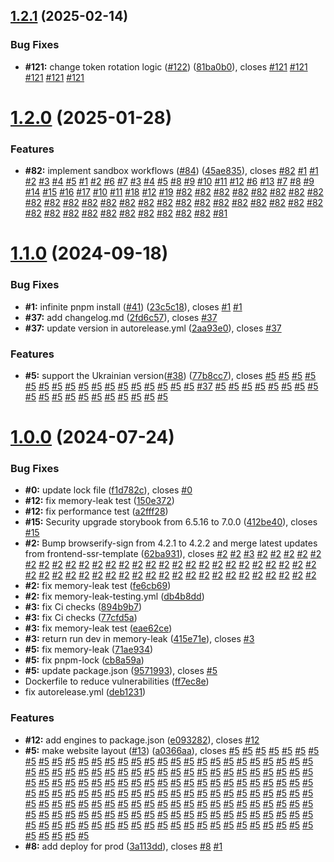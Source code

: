 ## [1.2.1](https://github.com/VilnaCRM-Org/website/compare/v1.2.0...v1.2.1) (2025-02-14)


### Bug Fixes

* **#121:** change token rotation logic ([#122](https://github.com/VilnaCRM-Org/website/issues/122)) ([81ba0b0](https://github.com/VilnaCRM-Org/website/commit/81ba0b03684f043dc9c3f090243d32e3f364f6f6)), closes [#121](https://github.com/VilnaCRM-Org/website/issues/121) [#121](https://github.com/VilnaCRM-Org/website/issues/121) [#121](https://github.com/VilnaCRM-Org/website/issues/121) [#121](https://github.com/VilnaCRM-Org/website/issues/121) [#121](https://github.com/VilnaCRM-Org/website/issues/121)



# [1.2.0](https://github.com/VilnaCRM-Org/website/compare/v1.1.0...v1.2.0) (2025-01-28)

### Features

- **#82:** implement sandbox workflows ([#84](https://github.com/VilnaCRM-Org/website/issues/84)) ([45ae835](https://github.com/VilnaCRM-Org/website/commit/45ae835ddbb2dc8afe598ecbcc88862a8691a7da)), closes [#82](https://github.com/VilnaCRM-Org/website/issues/82) [#1](https://github.com/VilnaCRM-Org/website/issues/1) [#1](https://github.com/VilnaCRM-Org/website/issues/1) [#2](https://github.com/VilnaCRM-Org/website/issues/2) [#3](https://github.com/VilnaCRM-Org/website/issues/3) [#4](https://github.com/VilnaCRM-Org/website/issues/4) [#5](https://github.com/VilnaCRM-Org/website/issues/5) [#1](https://github.com/VilnaCRM-Org/website/issues/1) [#2](https://github.com/VilnaCRM-Org/website/issues/2) [#6](https://github.com/VilnaCRM-Org/website/issues/6) [#7](https://github.com/VilnaCRM-Org/website/issues/7) [#3](https://github.com/VilnaCRM-Org/website/issues/3) [#4](https://github.com/VilnaCRM-Org/website/issues/4) [#5](https://github.com/VilnaCRM-Org/website/issues/5) [#8](https://github.com/VilnaCRM-Org/website/issues/8) [#9](https://github.com/VilnaCRM-Org/website/issues/9) [#10](https://github.com/VilnaCRM-Org/website/issues/10) [#11](https://github.com/VilnaCRM-Org/website/issues/11) [#12](https://github.com/VilnaCRM-Org/website/issues/12) [#6](https://github.com/VilnaCRM-Org/website/issues/6) [#13](https://github.com/VilnaCRM-Org/website/issues/13) [#7](https://github.com/VilnaCRM-Org/website/issues/7) [#8](https://github.com/VilnaCRM-Org/website/issues/8) [#9](https://github.com/VilnaCRM-Org/website/issues/9) [#14](https://github.com/VilnaCRM-Org/website/issues/14) [#15](https://github.com/VilnaCRM-Org/website/issues/15) [#16](https://github.com/VilnaCRM-Org/website/issues/16) [#17](https://github.com/VilnaCRM-Org/website/issues/17) [#10](https://github.com/VilnaCRM-Org/website/issues/10) [#11](https://github.com/VilnaCRM-Org/website/issues/11) [#18](https://github.com/VilnaCRM-Org/website/issues/18) [#12](https://github.com/VilnaCRM-Org/website/issues/12) [#19](https://github.com/VilnaCRM-Org/website/issues/19) [#82](https://github.com/VilnaCRM-Org/website/issues/82) [#82](https://github.com/VilnaCRM-Org/website/issues/82) [#82](https://github.com/VilnaCRM-Org/website/issues/82) [#82](https://github.com/VilnaCRM-Org/website/issues/82) [#82](https://github.com/VilnaCRM-Org/website/issues/82) [#82](https://github.com/VilnaCRM-Org/website/issues/82) [#82](https://github.com/VilnaCRM-Org/website/issues/82) [#82](https://github.com/VilnaCRM-Org/website/issues/82) [#82](https://github.com/VilnaCRM-Org/website/issues/82) [#82](https://github.com/VilnaCRM-Org/website/issues/82) [#82](https://github.com/VilnaCRM-Org/website/issues/82) [#82](https://github.com/VilnaCRM-Org/website/issues/82) [#82](https://github.com/VilnaCRM-Org/website/issues/82) [#82](https://github.com/VilnaCRM-Org/website/issues/82) [#82](https://github.com/VilnaCRM-Org/website/issues/82) [#82](https://github.com/VilnaCRM-Org/website/issues/82) [#82](https://github.com/VilnaCRM-Org/website/issues/82) [#82](https://github.com/VilnaCRM-Org/website/issues/82) [#82](https://github.com/VilnaCRM-Org/website/issues/82) [#82](https://github.com/VilnaCRM-Org/website/issues/82) [#82](https://github.com/VilnaCRM-Org/website/issues/82) [#82](https://github.com/VilnaCRM-Org/website/issues/82) [#82](https://github.com/VilnaCRM-Org/website/issues/82) [#82](https://github.com/VilnaCRM-Org/website/issues/82) [#82](https://github.com/VilnaCRM-Org/website/issues/82) [#82](https://github.com/VilnaCRM-Org/website/issues/82) [#82](https://github.com/VilnaCRM-Org/website/issues/82) [#82](https://github.com/VilnaCRM-Org/website/issues/82) [#82](https://github.com/VilnaCRM-Org/website/issues/82) [#82](https://github.com/VilnaCRM-Org/website/issues/82) [#82](https://github.com/VilnaCRM-Org/website/issues/82) [#82](https://github.com/VilnaCRM-Org/website/issues/82) [#82](https://github.com/VilnaCRM-Org/website/issues/82) [#82](https://github.com/VilnaCRM-Org/website/issues/82) [#81](https://github.com/VilnaCRM-Org/website/issues/81)

# [1.1.0](https://github.com/VilnaCRM-Org/website/compare/v1.0.0...v1.1.0) (2024-09-18)

### Bug Fixes

- **#1:** infinite pnpm install ([#41](https://github.com/VilnaCRM-Org/website/issues/41)) ([23c5c18](https://github.com/VilnaCRM-Org/website/commit/23c5c18f0e7647fe2bd4b82a8c63fb131b69264d)), closes [#1](https://github.com/VilnaCRM-Org/website/issues/1) [#1](https://github.com/VilnaCRM-Org/website/issues/1)
- **#37:** add changelog.md ([2fd6c57](https://github.com/VilnaCRM-Org/website/commit/2fd6c576a04c26a32520cc10fb15d256bfa9d500)), closes [#37](https://github.com/VilnaCRM-Org/website/issues/37)
- **#37:** update version in autorelease.yml ([2aa93e0](https://github.com/VilnaCRM-Org/website/commit/2aa93e0b643abc7ed4568097aa29faf37bbbad63)), closes [#37](https://github.com/VilnaCRM-Org/website/issues/37)

### Features

- **#5:** support the Ukrainian version([#38](https://github.com/VilnaCRM-Org/website/issues/38)) ([77b8cc7](https://github.com/VilnaCRM-Org/website/commit/77b8cc7581e927c4edc56920c789b4d34f5eacb8)), closes [#5](https://github.com/VilnaCRM-Org/website/issues/5) [#5](https://github.com/VilnaCRM-Org/website/issues/5) [#5](https://github.com/VilnaCRM-Org/website/issues/5) [#5](https://github.com/VilnaCRM-Org/website/issues/5) [#5](https://github.com/VilnaCRM-Org/website/issues/5) [#5](https://github.com/VilnaCRM-Org/website/issues/5) [#5](https://github.com/VilnaCRM-Org/website/issues/5) [#5](https://github.com/VilnaCRM-Org/website/issues/5) [#5](https://github.com/VilnaCRM-Org/website/issues/5) [#5](https://github.com/VilnaCRM-Org/website/issues/5) [#5](https://github.com/VilnaCRM-Org/website/issues/5) [#5](https://github.com/VilnaCRM-Org/website/issues/5) [#5](https://github.com/VilnaCRM-Org/website/issues/5) [#5](https://github.com/VilnaCRM-Org/website/issues/5) [#5](https://github.com/VilnaCRM-Org/website/issues/5) [#5](https://github.com/VilnaCRM-Org/website/issues/5) [#5](https://github.com/VilnaCRM-Org/website/issues/5) [#37](https://github.com/VilnaCRM-Org/website/issues/37) [#5](https://github.com/VilnaCRM-Org/website/issues/5) [#5](https://github.com/VilnaCRM-Org/website/issues/5) [#5](https://github.com/VilnaCRM-Org/website/issues/5) [#5](https://github.com/VilnaCRM-Org/website/issues/5) [#5](https://github.com/VilnaCRM-Org/website/issues/5) [#5](https://github.com/VilnaCRM-Org/website/issues/5) [#5](https://github.com/VilnaCRM-Org/website/issues/5) [#5](https://github.com/VilnaCRM-Org/website/issues/5) [#5](https://github.com/VilnaCRM-Org/website/issues/5) [#5](https://github.com/VilnaCRM-Org/website/issues/5) [#5](https://github.com/VilnaCRM-Org/website/issues/5) [#5](https://github.com/VilnaCRM-Org/website/issues/5) [#5](https://github.com/VilnaCRM-Org/website/issues/5) [#5](https://github.com/VilnaCRM-Org/website/issues/5) [#5](https://github.com/VilnaCRM-Org/website/issues/5) [#5](https://github.com/VilnaCRM-Org/website/issues/5) [#5](https://github.com/VilnaCRM-Org/website/issues/5) [#5](https://github.com/VilnaCRM-Org/website/issues/5) [#5](https://github.com/VilnaCRM-Org/website/issues/5)

# [1.0.0](https://github.com/VilnaCRM-Org/website/compare/3a113dde86b1ee84288123e15b15f1f34eb1c619...v1.0.0) (2024-07-24)

### Bug Fixes

- **#0:** update lock file ([f1d782c](https://github.com/VilnaCRM-Org/website/commit/f1d782c19e29f967c4f01ca1ada30f8cf1333f00)), closes [#0](https://github.com/VilnaCRM-Org/website/issues/0)
- **#12:** fix memory-leak test ([150e372](https://github.com/VilnaCRM-Org/website/commit/150e372528a2729cba1fea492718964a45694217))
- **#12:** fix performance test ([a2fff28](https://github.com/VilnaCRM-Org/website/commit/a2fff2808fdc46acd06385cc71868c2cf3604a78))
- **#15:** Security upgrade storybook from 6.5.16 to 7.0.0 ([412be40](https://github.com/VilnaCRM-Org/website/commit/412be405d5db8bc69ca3ee248e44a15d77abcb38)), closes [#15](https://github.com/VilnaCRM-Org/website/issues/15)
- **#2:** Bump browserify-sign from 4.2.1 to 4.2.2 and merge latest updates from frontend-ssr-template ([62ba931](https://github.com/VilnaCRM-Org/website/commit/62ba931225a58047b9d685da1335a82f6d762358)), closes [#2](https://github.com/VilnaCRM-Org/website/issues/2) [#2](https://github.com/VilnaCRM-Org/website/issues/2) [#3](https://github.com/VilnaCRM-Org/website/issues/3) [#2](https://github.com/VilnaCRM-Org/website/issues/2) [#2](https://github.com/VilnaCRM-Org/website/issues/2) [#2](https://github.com/VilnaCRM-Org/website/issues/2) [#2](https://github.com/VilnaCRM-Org/website/issues/2) [#2](https://github.com/VilnaCRM-Org/website/issues/2) [#2](https://github.com/VilnaCRM-Org/website/issues/2) [#2](https://github.com/VilnaCRM-Org/website/issues/2) [#2](https://github.com/VilnaCRM-Org/website/issues/2) [#2](https://github.com/VilnaCRM-Org/website/issues/2) [#2](https://github.com/VilnaCRM-Org/website/issues/2) [#2](https://github.com/VilnaCRM-Org/website/issues/2) [#2](https://github.com/VilnaCRM-Org/website/issues/2) [#2](https://github.com/VilnaCRM-Org/website/issues/2) [#2](https://github.com/VilnaCRM-Org/website/issues/2) [#2](https://github.com/VilnaCRM-Org/website/issues/2) [#2](https://github.com/VilnaCRM-Org/website/issues/2) [#2](https://github.com/VilnaCRM-Org/website/issues/2) [#2](https://github.com/VilnaCRM-Org/website/issues/2) [#2](https://github.com/VilnaCRM-Org/website/issues/2) [#2](https://github.com/VilnaCRM-Org/website/issues/2) [#2](https://github.com/VilnaCRM-Org/website/issues/2) [#2](https://github.com/VilnaCRM-Org/website/issues/2) [#2](https://github.com/VilnaCRM-Org/website/issues/2) [#2](https://github.com/VilnaCRM-Org/website/issues/2) [#2](https://github.com/VilnaCRM-Org/website/issues/2) [#2](https://github.com/VilnaCRM-Org/website/issues/2) [#2](https://github.com/VilnaCRM-Org/website/issues/2) [#2](https://github.com/VilnaCRM-Org/website/issues/2) [#2](https://github.com/VilnaCRM-Org/website/issues/2) [#2](https://github.com/VilnaCRM-Org/website/issues/2) [#2](https://github.com/VilnaCRM-Org/website/issues/2) [#2](https://github.com/VilnaCRM-Org/website/issues/2) [#2](https://github.com/VilnaCRM-Org/website/issues/2) [#2](https://github.com/VilnaCRM-Org/website/issues/2) [#2](https://github.com/VilnaCRM-Org/website/issues/2) [#2](https://github.com/VilnaCRM-Org/website/issues/2) [#2](https://github.com/VilnaCRM-Org/website/issues/2) [#2](https://github.com/VilnaCRM-Org/website/issues/2) [#2](https://github.com/VilnaCRM-Org/website/issues/2) [#2](https://github.com/VilnaCRM-Org/website/issues/2) [#2](https://github.com/VilnaCRM-Org/website/issues/2) [#2](https://github.com/VilnaCRM-Org/website/issues/2) [#2](https://github.com/VilnaCRM-Org/website/issues/2) [#2](https://github.com/VilnaCRM-Org/website/issues/2) [#2](https://github.com/VilnaCRM-Org/website/issues/2) [#2](https://github.com/VilnaCRM-Org/website/issues/2) [#2](https://github.com/VilnaCRM-Org/website/issues/2) [#2](https://github.com/VilnaCRM-Org/website/issues/2) [#2](https://github.com/VilnaCRM-Org/website/issues/2)
- **#2:** fix memory-leak test ([fe6cb69](https://github.com/VilnaCRM-Org/website/commit/fe6cb69edcb50b1fcad36c932f2c4a09ff720840))
- **#2:** fix memory-leak-testing.yml ([db4b8dd](https://github.com/VilnaCRM-Org/website/commit/db4b8ddbe96aa4d70e05ff9daff9a083c41a7dcd))
- **#3:** fix Ci checks ([894b9b7](https://github.com/VilnaCRM-Org/website/commit/894b9b72ef3e47b9d98616d0e69b4a6a38cca68b))
- **#3:** fix Ci checks ([77cfd5a](https://github.com/VilnaCRM-Org/website/commit/77cfd5adcbc7b03e3eff272d38308459f047bc50))
- **#3:** fix memory-leak test ([eae62ce](https://github.com/VilnaCRM-Org/website/commit/eae62ceda1736025a374e1792f98d41df9ebe661))
- **#3:** return run dev in memory-leak ([415e71e](https://github.com/VilnaCRM-Org/website/commit/415e71e29995d67d7e88d97122db26e219834ac3)), closes [#3](https://github.com/VilnaCRM-Org/website/issues/3)
- **#5:** fix memory-leak ([71ae934](https://github.com/VilnaCRM-Org/website/commit/71ae934952951c734015088096a77d19a5c1e26a))
- **#5:** fix pnpm-lock ([cb8a59a](https://github.com/VilnaCRM-Org/website/commit/cb8a59aabc5b19e896ba51d5e2069b8c5913046c))
- **#5:** update package.json ([9571993](https://github.com/VilnaCRM-Org/website/commit/95719934e7c46633ce5613a330d50f21fe52f04f)), closes [#5](https://github.com/VilnaCRM-Org/website/issues/5)
- Dockerfile to reduce vulnerabilities ([ff7ec8e](https://github.com/VilnaCRM-Org/website/commit/ff7ec8ef830bc40aa5f5747050f1e872b26e7941))
- fix autorelease.yml ([deb1231](https://github.com/VilnaCRM-Org/website/commit/deb1231770ad9aeb1171e0f35ab1860e91c4cffb))

### Features

- **#12:** add engines to package.json ([e093282](https://github.com/VilnaCRM-Org/website/commit/e093282ca694c628ec30aeaacbbdd4731b8fb283)), closes [#12](https://github.com/VilnaCRM-Org/website/issues/12)
- **#5:** make website layout ([#13](https://github.com/VilnaCRM-Org/website/issues/13)) ([a0366aa](https://github.com/VilnaCRM-Org/website/commit/a0366aa589ebcfcd45ae5ee9f6e1139d1613272d)), closes [#5](https://github.com/VilnaCRM-Org/website/issues/5) [#5](https://github.com/VilnaCRM-Org/website/issues/5) [#5](https://github.com/VilnaCRM-Org/website/issues/5) [#5](https://github.com/VilnaCRM-Org/website/issues/5) [#5](https://github.com/VilnaCRM-Org/website/issues/5) [#5](https://github.com/VilnaCRM-Org/website/issues/5) [#5](https://github.com/VilnaCRM-Org/website/issues/5) [#5](https://github.com/VilnaCRM-Org/website/issues/5) [#5](https://github.com/VilnaCRM-Org/website/issues/5) [#5](https://github.com/VilnaCRM-Org/website/issues/5) [#5](https://github.com/VilnaCRM-Org/website/issues/5) [#5](https://github.com/VilnaCRM-Org/website/issues/5) [#5](https://github.com/VilnaCRM-Org/website/issues/5) [#5](https://github.com/VilnaCRM-Org/website/issues/5) [#5](https://github.com/VilnaCRM-Org/website/issues/5) [#5](https://github.com/VilnaCRM-Org/website/issues/5) [#5](https://github.com/VilnaCRM-Org/website/issues/5) [#5](https://github.com/VilnaCRM-Org/website/issues/5) [#5](https://github.com/VilnaCRM-Org/website/issues/5) [#5](https://github.com/VilnaCRM-Org/website/issues/5) [#5](https://github.com/VilnaCRM-Org/website/issues/5) [#5](https://github.com/VilnaCRM-Org/website/issues/5) [#5](https://github.com/VilnaCRM-Org/website/issues/5) [#5](https://github.com/VilnaCRM-Org/website/issues/5) [#5](https://github.com/VilnaCRM-Org/website/issues/5) [#5](https://github.com/VilnaCRM-Org/website/issues/5) [#5](https://github.com/VilnaCRM-Org/website/issues/5) [#5](https://github.com/VilnaCRM-Org/website/issues/5) [#5](https://github.com/VilnaCRM-Org/website/issues/5) [#5](https://github.com/VilnaCRM-Org/website/issues/5) [#5](https://github.com/VilnaCRM-Org/website/issues/5) [#5](https://github.com/VilnaCRM-Org/website/issues/5) [#5](https://github.com/VilnaCRM-Org/website/issues/5) [#5](https://github.com/VilnaCRM-Org/website/issues/5) [#5](https://github.com/VilnaCRM-Org/website/issues/5) [#5](https://github.com/VilnaCRM-Org/website/issues/5) [#5](https://github.com/VilnaCRM-Org/website/issues/5) [#5](https://github.com/VilnaCRM-Org/website/issues/5) [#5](https://github.com/VilnaCRM-Org/website/issues/5) [#5](https://github.com/VilnaCRM-Org/website/issues/5) [#5](https://github.com/VilnaCRM-Org/website/issues/5) [#5](https://github.com/VilnaCRM-Org/website/issues/5) [#5](https://github.com/VilnaCRM-Org/website/issues/5) [#5](https://github.com/VilnaCRM-Org/website/issues/5) [#5](https://github.com/VilnaCRM-Org/website/issues/5) [#5](https://github.com/VilnaCRM-Org/website/issues/5) [#5](https://github.com/VilnaCRM-Org/website/issues/5) [#5](https://github.com/VilnaCRM-Org/website/issues/5) [#5](https://github.com/VilnaCRM-Org/website/issues/5) [#5](https://github.com/VilnaCRM-Org/website/issues/5) [#5](https://github.com/VilnaCRM-Org/website/issues/5) [#5](https://github.com/VilnaCRM-Org/website/issues/5) [#5](https://github.com/VilnaCRM-Org/website/issues/5) [#5](https://github.com/VilnaCRM-Org/website/issues/5) [#5](https://github.com/VilnaCRM-Org/website/issues/5) [#5](https://github.com/VilnaCRM-Org/website/issues/5) [#5](https://github.com/VilnaCRM-Org/website/issues/5) [#5](https://github.com/VilnaCRM-Org/website/issues/5) [#5](https://github.com/VilnaCRM-Org/website/issues/5) [#5](https://github.com/VilnaCRM-Org/website/issues/5) [#5](https://github.com/VilnaCRM-Org/website/issues/5) [#5](https://github.com/VilnaCRM-Org/website/issues/5) [#5](https://github.com/VilnaCRM-Org/website/issues/5) [#5](https://github.com/VilnaCRM-Org/website/issues/5) [#5](https://github.com/VilnaCRM-Org/website/issues/5) [#5](https://github.com/VilnaCRM-Org/website/issues/5) [#5](https://github.com/VilnaCRM-Org/website/issues/5) [#5](https://github.com/VilnaCRM-Org/website/issues/5) [#5](https://github.com/VilnaCRM-Org/website/issues/5) [#5](https://github.com/VilnaCRM-Org/website/issues/5) [#5](https://github.com/VilnaCRM-Org/website/issues/5) [#5](https://github.com/VilnaCRM-Org/website/issues/5) [#5](https://github.com/VilnaCRM-Org/website/issues/5) [#5](https://github.com/VilnaCRM-Org/website/issues/5) [#5](https://github.com/VilnaCRM-Org/website/issues/5) [#5](https://github.com/VilnaCRM-Org/website/issues/5) [#5](https://github.com/VilnaCRM-Org/website/issues/5) [#5](https://github.com/VilnaCRM-Org/website/issues/5) [#5](https://github.com/VilnaCRM-Org/website/issues/5) [#5](https://github.com/VilnaCRM-Org/website/issues/5) [#5](https://github.com/VilnaCRM-Org/website/issues/5) [#5](https://github.com/VilnaCRM-Org/website/issues/5) [#5](https://github.com/VilnaCRM-Org/website/issues/5) [#5](https://github.com/VilnaCRM-Org/website/issues/5) [#5](https://github.com/VilnaCRM-Org/website/issues/5) [#5](https://github.com/VilnaCRM-Org/website/issues/5) [#5](https://github.com/VilnaCRM-Org/website/issues/5) [#5](https://github.com/VilnaCRM-Org/website/issues/5) [#5](https://github.com/VilnaCRM-Org/website/issues/5) [#5](https://github.com/VilnaCRM-Org/website/issues/5) [#5](https://github.com/VilnaCRM-Org/website/issues/5) [#5](https://github.com/VilnaCRM-Org/website/issues/5) [#5](https://github.com/VilnaCRM-Org/website/issues/5) [#5](https://github.com/VilnaCRM-Org/website/issues/5) [#5](https://github.com/VilnaCRM-Org/website/issues/5) [#5](https://github.com/VilnaCRM-Org/website/issues/5) [#5](https://github.com/VilnaCRM-Org/website/issues/5) [#5](https://github.com/VilnaCRM-Org/website/issues/5) [#5](https://github.com/VilnaCRM-Org/website/issues/5) [#5](https://github.com/VilnaCRM-Org/website/issues/5) [#5](https://github.com/VilnaCRM-Org/website/issues/5) [#5](https://github.com/VilnaCRM-Org/website/issues/5) [#5](https://github.com/VilnaCRM-Org/website/issues/5) [#5](https://github.com/VilnaCRM-Org/website/issues/5) [#5](https://github.com/VilnaCRM-Org/website/issues/5) [#5](https://github.com/VilnaCRM-Org/website/issues/5) [#5](https://github.com/VilnaCRM-Org/website/issues/5) [#5](https://github.com/VilnaCRM-Org/website/issues/5) [#5](https://github.com/VilnaCRM-Org/website/issues/5) [#5](https://github.com/VilnaCRM-Org/website/issues/5) [#5](https://github.com/VilnaCRM-Org/website/issues/5) [#5](https://github.com/VilnaCRM-Org/website/issues/5) [#5](https://github.com/VilnaCRM-Org/website/issues/5) [#5](https://github.com/VilnaCRM-Org/website/issues/5) [#5](https://github.com/VilnaCRM-Org/website/issues/5) [#5](https://github.com/VilnaCRM-Org/website/issues/5) [#5](https://github.com/VilnaCRM-Org/website/issues/5) [#5](https://github.com/VilnaCRM-Org/website/issues/5) [#5](https://github.com/VilnaCRM-Org/website/issues/5) [#5](https://github.com/VilnaCRM-Org/website/issues/5) [#5](https://github.com/VilnaCRM-Org/website/issues/5) [#5](https://github.com/VilnaCRM-Org/website/issues/5) [#5](https://github.com/VilnaCRM-Org/website/issues/5) [#5](https://github.com/VilnaCRM-Org/website/issues/5) [#5](https://github.com/VilnaCRM-Org/website/issues/5) [#5](https://github.com/VilnaCRM-Org/website/issues/5) [#5](https://github.com/VilnaCRM-Org/website/issues/5) [#5](https://github.com/VilnaCRM-Org/website/issues/5) [#5](https://github.com/VilnaCRM-Org/website/issues/5) [#5](https://github.com/VilnaCRM-Org/website/issues/5) [#5](https://github.com/VilnaCRM-Org/website/issues/5) [#5](https://github.com/VilnaCRM-Org/website/issues/5) [#5](https://github.com/VilnaCRM-Org/website/issues/5) [#5](https://github.com/VilnaCRM-Org/website/issues/5) [#5](https://github.com/VilnaCRM-Org/website/issues/5) [#5](https://github.com/VilnaCRM-Org/website/issues/5) [#5](https://github.com/VilnaCRM-Org/website/issues/5) [#5](https://github.com/VilnaCRM-Org/website/issues/5) [#5](https://github.com/VilnaCRM-Org/website/issues/5) [#5](https://github.com/VilnaCRM-Org/website/issues/5) [#5](https://github.com/VilnaCRM-Org/website/issues/5) [#5](https://github.com/VilnaCRM-Org/website/issues/5) [#5](https://github.com/VilnaCRM-Org/website/issues/5) [#5](https://github.com/VilnaCRM-Org/website/issues/5) [#5](https://github.com/VilnaCRM-Org/website/issues/5) [#5](https://github.com/VilnaCRM-Org/website/issues/5) [#5](https://github.com/VilnaCRM-Org/website/issues/5) [#5](https://github.com/VilnaCRM-Org/website/issues/5) [#5](https://github.com/VilnaCRM-Org/website/issues/5) [#5](https://github.com/VilnaCRM-Org/website/issues/5) [#5](https://github.com/VilnaCRM-Org/website/issues/5) [#5](https://github.com/VilnaCRM-Org/website/issues/5) [#5](https://github.com/VilnaCRM-Org/website/issues/5) [#5](https://github.com/VilnaCRM-Org/website/issues/5) [#5](https://github.com/VilnaCRM-Org/website/issues/5) [#5](https://github.com/VilnaCRM-Org/website/issues/5) [#5](https://github.com/VilnaCRM-Org/website/issues/5) [#5](https://github.com/VilnaCRM-Org/website/issues/5) [#5](https://github.com/VilnaCRM-Org/website/issues/5) [#5](https://github.com/VilnaCRM-Org/website/issues/5) [#5](https://github.com/VilnaCRM-Org/website/issues/5) [#5](https://github.com/VilnaCRM-Org/website/issues/5) [#5](https://github.com/VilnaCRM-Org/website/issues/5) [#5](https://github.com/VilnaCRM-Org/website/issues/5) [#5](https://github.com/VilnaCRM-Org/website/issues/5) [#5](https://github.com/VilnaCRM-Org/website/issues/5)
- **#8:** add deploy for prod ([3a113dd](https://github.com/VilnaCRM-Org/website/commit/3a113dde86b1ee84288123e15b15f1f34eb1c619)), closes [#8](https://github.com/VilnaCRM-Org/website/issues/8) [#1](https://github.com/VilnaCRM-Org/website/issues/1)
